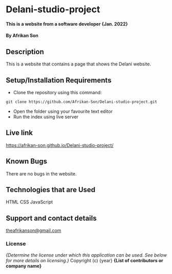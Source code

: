# Delani-studio-project
#### This is a website from a software developer {Jan. 2022}
#### By **Afrikan Son**
## Description
This is a website that contains a page that shows the Delani website.
## Setup/Installation Requirements
* Clone the repository using this command:
```
git clone https://github.com/Afrikan-Son/Delani-studio-project.git
```
* Open  the folder using your favourite text editor
* Run the index using live server

## Live link
https://afrikan-son.github.io/Delani-studio-project/

## Known Bugs
There are no bugs in the website.
## Technologies that are Used
 HTML
 CSS
 JavaScript
## Support and contact details
theafrikanson@gmail.com
### License
*{Determine the license under which this application can be used.  See below for more details on licensing.}*
Copyright (c) {year} **{List of contributors or company name}**